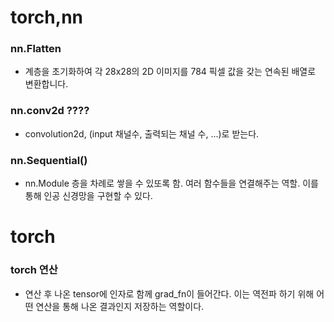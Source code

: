 # torch,nn

### nn.Flatten
- 계층을 초기화하여 각 28x28의 2D 이미지를 784 픽셀 값을 갖는 연속된 배열로 변환합니다.

### nn.conv2d ????
- convolution2d, (input 채널수, 출력되는 채널 수, ...)로 받는다.

### nn.Sequential()
- nn.Module 층을 차례로 쌓을 수 있또록 함. 여러 함수들을 연결해주는 역할. 이를 통해 인공 신경망을 구현할 수 있다.



# torch

### torch 연산
- 연산 후 나온 tensor에 인자로 함께 grad_fn이 들어간다. 이는 역전파 하기 위해 어떤 연산을 통해 나온 결과인지 저장하는 역할이다.